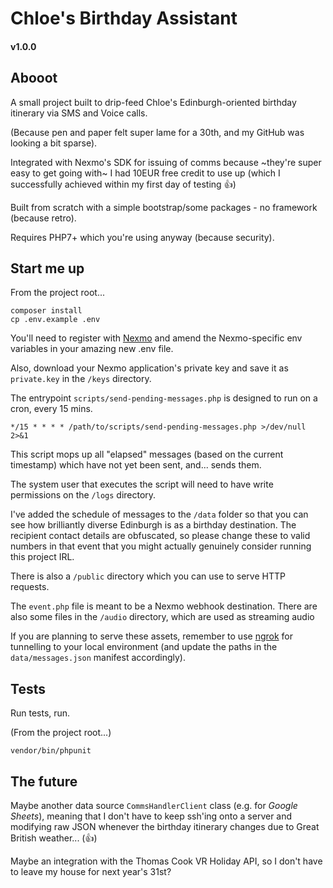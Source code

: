 # Chloe's Birthday Assistant

#### v1.0.0

## Abooot

A small project built to drip-feed Chloe's Edinburgh-oriented birthday itinerary via SMS and Voice calls.

(Because pen and paper felt super lame for a 30th, and my GitHub was looking a bit sparse).

Integrated with Nexmo's SDK for issuing of comms because ~they're super easy to get going with~
I had 10EUR free credit to use up (which I successfully achieved within my first day of testing :thumbsup:)

Built from scratch with a simple bootstrap/some packages - no framework (because retro).

Requires PHP7+ which you're using anyway (because security).

## Start me up

From the project root...

```
composer install
cp .env.example .env
```

You'll need to register with [Nexmo](https://www.nexmo.com/) and amend the Nexmo-specific env variables in your amazing new .env file.

Also, download your Nexmo application's private key and save it as `private.key` in the `/keys` directory.

The entrypoint `scripts/send-pending-messages.php` is designed to run on a cron, every 15 mins.

```
*/15 * * * * /path/to/scripts/send-pending-messages.php >/dev/null 2>&1
```

This script mops up all "elapsed" messages (based on the current timestamp) which have not yet been sent, and... sends them.

The system user that executes the script will need to have write permissions on the `/logs` directory.

I've added the schedule of messages to the `/data` folder so that you can see how brilliantly diverse Edinburgh is as a birthday destination.
The recipient contact details are obfuscated, so please change these to valid numbers in that event that you might actually genuinely consider running this project IRL.

There is also a `/public` directory which you can use to serve HTTP requests.

The `event.php` file is meant to be a Nexmo webhook destination. There are also some files in the `/audio` directory, which are used as streaming audio

If you are planning to serve these assets, remember to use [ngrok](https://ngrok.com/) for tunnelling to your local environment (and update the paths in the `data/messages.json` manifest accordingly). 

## Tests

Run tests, run.

(From the project root...)

```
vendor/bin/phpunit
```

## The future

Maybe another data source `CommsHandlerClient` class (e.g. for *Google Sheets*),
meaning that I don't have to keep ssh'ing onto a server and modifying raw JSON
whenever the birthday itinerary changes due to Great British weather... (:thumbsup:)

Maybe an integration with the Thomas Cook VR Holiday API, so I don't have to leave my house for next year's 31st?
